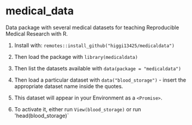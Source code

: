 # medical_data

Data package with several medical datasets for teaching Reproducible Medical Research with R. 

1. Install with: `remotes::install_github("higgi13425/medicaldata")`    

2. Then load the package with `library(medicaldata)`    

3. Then list the datasets available with `data(package = "medicaldata")`    

4. Then load a particular dataset with `data("blood_storage")` - insert the appropriate dataset name inside the quotes.

5. This dataset will appear in your Environment as a `<Promise>`.   

6. To activate it, either run `View(blood_storage)` or run 'head(blood_storage)`
